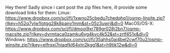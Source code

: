 Hey there! Sadly since i cant post the zip files here, ill provide some download links for them: 
Linux: https://www.dropbox.com/scl/fi/1xwno25cbedu7chedqhp1/osmp-linsite.zip?rlkey=h52q7ylw1lotgg28k8panv1mm&st=05z3uwrj&dl=0
MacOS/OS-X: https://www.dropbox.com/scl/fi/dmooi9xr789gr028j2bn7/osmp-macsite.zip?rlkey=dyrmtaca0zamku6vg4kvc4k52&st=zrtf451x&dl=0
Windows: https://www.dropbox.com/scl/fi/35ahhs0ai4bel2cwf70u2/osmp-winsite.zip?rlkey=elfrqxi7niaqfkl64xtn2kgg1&st=h9tik12w&dl=0
